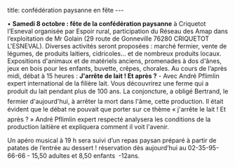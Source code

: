 title: confédération paysanne en fête
    ---
   
•	**Samedi 8 octobre : fête de la confédération paysanne** à Criquetot l’Esneval organisée par Espoir rural, participation du Réseau des Amap dans l’exploitation de Mr Golain (29 route de Gonneville 76280 CRIQUETOT L'ESNEVAL). Diverses activités seront proposées : marché fermier, vente de légumes, de produits laitiers, cidricoles... et de nombreux produits locaux. Expositions d'animaux et de matériels anciens, promenades à dos d'ânes, jeux en bois pour les enfants, buvette, crêpes, chorales.
Au cours de l’après midi, débat à 15 heures :  **J'arrête de lait ! Et après ?** - Avec André Pflimlin expert international de la filière lait. Vous découvrirez une ferme qui a produit du lait pendant plus de 100 ans. La conjoncture, a obligé Bertrand, le fermier d'aujourd'hui, à arrêter la mort dans l'âme, cette production. Il était évident que le débat ne pouvait que porter sur ce thème « j'arrête le lait ! Et après ? » André Pflimlin expert respecté analysera les conditions de la production laitière et expliquera comment il voit l'avenir.

Un apéro musical à 19 h sera suivi d’un repas paysan préparé à partir de patates de l’entrée au dessert ! réservation dès aujourd’hui au 02-35-95-66-66 - 15,50 adultes et 8,50 enfants  -12ans.

